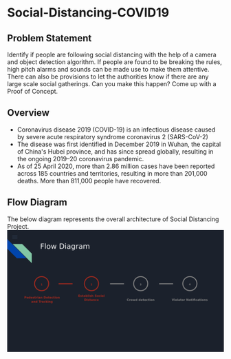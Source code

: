 # Social-Distancing-COVID19

## Problem Statement
Identify if people are following social distancing with the help of a camera and object detection algorithm. If people are found to be breaking the rules, high pitch alarms and sounds can be made use to make them attentive. There can also be provisions to let the authorities know if there are any large scale social gatherings. Can you make this happen? Come up with a Proof of Concept.

## Overview
- Coronavirus disease 2019 (COVID-19) is an infectious disease caused by severe acute respiratory syndrome coronavirus 2 (SARS-CoV-2)
- The disease was first identified in December 2019 in Wuhan, the capital of China's Hubei province, and has since spread globally, resulting in the ongoing 2019–20 coronavirus pandemic.
- As of 25 April 2020, more than 2.86 million cases have been reported across 185 countries and territories, resulting in more than 201,000 deaths. More than 811,000 people have recovered.

## Flow Diagram
The below diagram represents the overall architecture of Social Distancing Project.
![](./images/flow.png)
